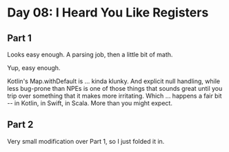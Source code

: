 # Day 08: I Heard You Like Registers

## Part 1

Looks easy enough. A parsing job, then a little bit of math.

Yup, easy enough.

Kotlin's Map.withDefault is ... kinda klunky. And explicit null handling, while less bug-prone than NPEs is one of those things that sounds great until you trip over something that it makes more irritating. Which ... happens a fair bit -- in Kotlin, in Swift, in Scala. More than you might expect.

## Part 2

Very small modification over Part 1, so I just folded it in.